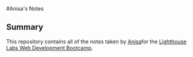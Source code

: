 #Anisa's Notes
## Summary

This repository contains all of the notes taken by [Anisa](https://github.com/anisa114/)for the [Lighthouse Labs Web Development Bootcamp](https://lighthouselabs.ca/).


